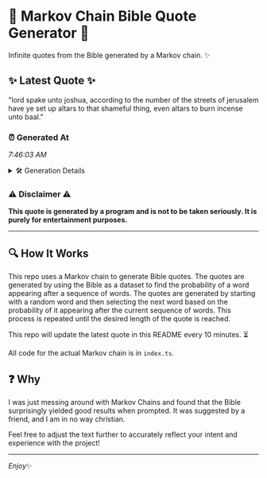 # 📖 Markov Chain Bible Quote Generator 📖

Infinite quotes from the Bible generated by a Markov chain. ✨

## ✨ Latest Quote ✨
"lord spake unto joshua, according to the number of the streets of jerusalem have ye set up altars to that shameful thing, even altars to burn incense unto baal."

### ⏰ Generated At
*7:46:03 AM*

<details>
    <summary>🛠️ Generation Details</summary>
    <p>
        <strong>🌱 Seed:</strong> lord<br>
        <strong>🔄 Iterations:</strong> 28<br>
        <strong>📜 Context History:</strong><br>[ lord ]: spake<br>[ lord, spake ]: unto<br>[ lord, spake, unto ]: joshua,<br>[ lord, spake, unto, joshua, ]: according<br>[ lord, spake, unto, joshua,, according ]: to<br>[ lord, spake, unto, joshua,, according, to ]: the<br>[ spake, unto, joshua,, according, to, the ]: number<br>[ unto, joshua,, according, to, the, number ]: of<br>[ joshua,, according, to, the, number, of ]: the<br>[ according, to, the, number, of, the ]: streets<br>[ to, the, number, of, the, streets ]: of<br>[ the, number, of, the, streets, of ]: jerusalem<br>[ number, of, the, streets, of, jerusalem ]: have<br>[ of, the, streets, of, jerusalem, have ]: ye<br>[ the, streets, of, jerusalem, have, ye ]: set<br>[ streets, of, jerusalem, have, ye, set ]: up<br>[ of, jerusalem, have, ye, set, up ]: altars<br>[ jerusalem, have, ye, set, up, altars ]: to<br>[ have, ye, set, up, altars, to ]: that<br>[ ye, set, up, altars, to, that ]: shameful<br>[ set, up, altars, to, that, shameful ]: thing,<br>[ up, altars, to, that, shameful, thing, ]: even<br>[ altars, to, that, shameful, thing,, even ]: altars<br>[ to, that, shameful, thing,, even, altars ]: to<br>[ that, shameful, thing,, even, altars, to ]: burn<br>[ shameful, thing,, even, altars, to, burn ]: incense<br>[ thing,, even, altars, to, burn, incense ]: unto<br>[ even, altars, to, burn, incense, unto ]: baal.<br>
    </p>
</details>

### ⚠️ Disclaimer ⚠️
**This quote is generated by a program and is not to be taken seriously. It is purely for entertainment purposes.**

---

## 🔍 How It Works

This repo uses a Markov chain to generate Bible quotes. The quotes are generated by using the Bible as a dataset to find the probability of a word appearing after a sequence of words. The quotes are generated by starting with a random word and then selecting the next word based on the probability of it appearing after the current sequence of words. This process is repeated until the desired length of the quote is reached.

This repo will update the latest quote in this README every 10 minutes. ⏳

All code for the actual Markov chain is in `index.ts`.

## ❓ Why

I was just messing around with Markov Chains and found that the Bible surprisingly yielded good results when prompted. 
It was suggested by a friend, and I am in no way christian.

Feel free to adjust the text further to accurately reflect your intent and experience with the project!

---

*Enjoy*✨
